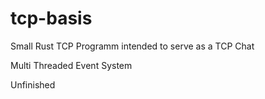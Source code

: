 # tcp-basis
Small Rust TCP Programm intended to serve as a TCP Chat 

Multi Threaded
Event System

Unfinished
